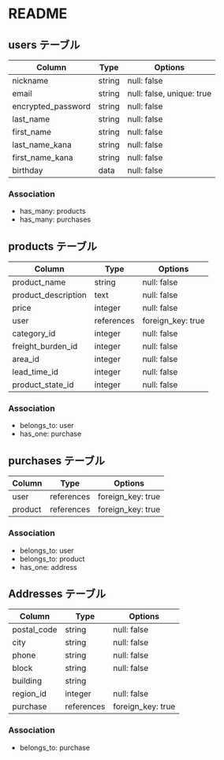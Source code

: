 # README


## users テーブル

| Column             | Type   | Options                   |
| ------------------ | ------ | ------------------------- |
| nickname           | string | null: false               |
| email              | string | null: false, unique: true |
| encrypted_password | string | null: false               |
| last_name          | string | null: false               |
| first_name         | string | null: false               |
| last_name_kana     | string | null: false               |
| first_name_kana    | string | null: false               |
| birthday           | data   | null: false               |

### Association

- has_many: products
- has_many: purchases

## products テーブル

| Column                 | Type       | Options           |
| ---------------------- | ---------- | ----------------- |
| product_name           | string     | null: false       |
| product_description    | text       | null: false       |
| price                  | integer    | null: false       |
| user                   | references | foreign_key: true |
| category_id            | integer    | null: false       |
| freight_burden_id      | integer    | null: false       |
| area_id                | integer    | null: false       |
| lead_time_id           | integer    | null: false       |
| product_state_id       | integer    | null: false       |

### Association

- belongs_to: user
- has_one: purchase


## purchases テーブル

| Column  | Type       | Options           |
| ------- | ---------- | ----------------- |
| user    | references | foreign_key: true |
| product | references | foreign_key: true |

### Association

- belongs_to: user
- belongs_to: product
- has_one: address

## Addresses テーブル

| Column      | Type       | Options           |
| ----------- | ---------- | ----------------- |
| postal_code | string     | null: false       |
| city        | string     | null: false       |
| phone       | string     | null: false       |
| block       | string     | null: false       | 
| building    | string     |                   |
| region_id   | integer    | null: false       |
| purchase    | references | foreign_key: true |
### Association

- belongs_to: purchase












